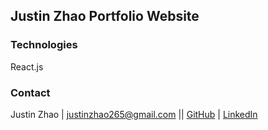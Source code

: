 ## Justin Zhao Portfolio Website

### Technologies
React.js

### Contact
Justin Zhao | justinzhao265@gmail.com || [GitHub](https://github.com/zhaoj1) | [LinkedIn](https://www.linkedin.com/in/justin-zh/)